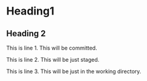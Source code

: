 # Heading1
## Heading 2
This is line 1. This will be committed.

This is line 2. This will be just staged.

This is line 3. This will be just in the working directory.